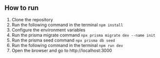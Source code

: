 <!-- how to run -->

## How to run

1. Clone the repository
2. Run the following command in the terminal
   `npm install`
3. Configure the environment variables
4. Run the prisma migrate command
   `npx prisma migrate dev --name init`
5. Run the prisma seed command
   `npx prisma db seed`
6. Run the following command in the terminal
   `npm run dev`
7. Open the browser and go to http://localhost:3000
